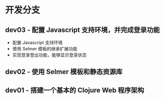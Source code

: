 # 开发分支



## dev03 - 配置 Javascript 支持环境，并完成登录功能

- 配置 Javascript 支持环境
- 使用 Selmer 模板的继承扩展功能
- 实现登录登出功能，能够显示登录状态

## dev02 - 使用 Selmer 模板和静态资源库

## dev01 - 搭建一个基本的 Clojure Web 程序架构



